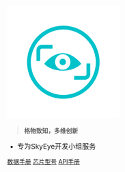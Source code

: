 <!-- _coverpage.md -->

<img src="_media/icon.png" alt="logo" style="zoom:35%;" />

> **格物致知，多维创新**


- <font size=3>专为SkyEye开发小组服务</font>

[数据手册](https://skyeye-cdc.gitee.io/home/)
[芯片型号](https://skyeye-cdc.gitee.io/home/)
[API手册](https://skyeye-cdc.gitee.io/home/)
